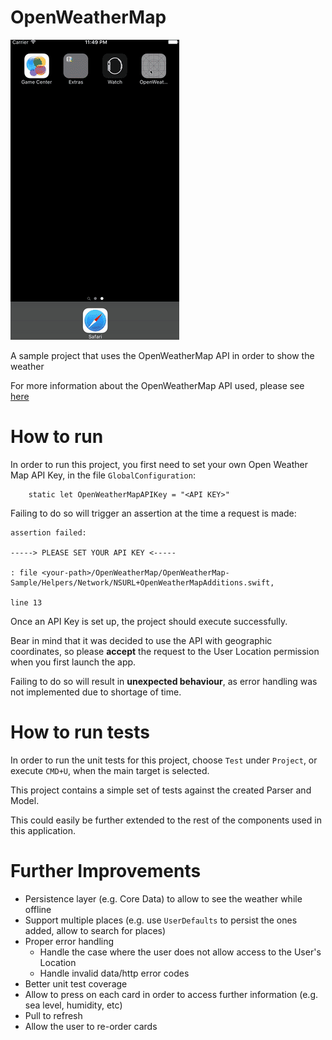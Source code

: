# OpenWeatherMap

![Demo](./demo.gif)

A sample project that uses the OpenWeatherMap API in order to show the weather

For more information about the OpenWeatherMap API used, please see [here](http://www.openweathermap.org/forecast5)

# How to run

In order to run this project, you first need to set your own Open Weather Map API Key, in the file `GlobalConfiguration`:

```
    static let OpenWeatherMapAPIKey = "<API KEY>"
```

Failing to do so will trigger an assertion at the time a request is made:

```
assertion failed: 

-----> PLEASE SET YOUR API KEY <-----

: file <your-path>/OpenWeatherMap/OpenWeatherMap-Sample/Helpers/Network/NSURL+OpenWeatherMapAdditions.swift, 

line 13
```

Once an API Key is set up, the project should execute successfully.

Bear in mind that it was decided to use the API with geographic coordinates, so please **accept** the request to the User Location permission when you first launch the app.

Failing to do so will result in **unexpected behaviour**, as error handling was not implemented due to shortage of time.

# How to run tests

In order to run the unit tests for this project, choose `Test` under `Project`, or execute `CMD+U`, when the main target is selected.

This project contains a simple set of tests against the created Parser and Model.

This could easily be further extended to the rest of the components used in this application.


# Further Improvements

- Persistence layer (e.g. Core Data) to allow to see the weather while offline
- Support multiple places (e.g. use `UserDefaults` to persist the ones added, allow to search for places)
- Proper error handling
	- Handle the case where the user does not allow access to the User's Location
	- Handle invalid data/http error codes
- Better unit test coverage
- Allow to press on each card in order to access further information (e.g. sea level, humidity, etc)
- Pull to refresh
- Allow the user to re-order cards

